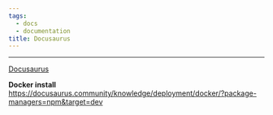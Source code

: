 ```yaml
---
tags:
  - docs
  - documentation
title: Docusaurus
---
```

___
[Docusaurus](https://docusaurus.io/)

**Docker install**
https://docusaurus.community/knowledge/deployment/docker/?package-managers=npm&target=dev
